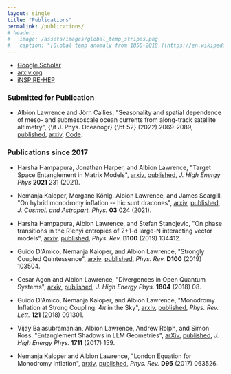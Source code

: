 ```yaml
---
layout: single
title: "Publications"
permalink: /publications/
# header:
#   image: /assets/images/global_temp_stripes.png
#   caption: "[Global temp anomaly from 1850-2018.](https://en.wikipedia.org/wiki/Warming_stripes)"
---
```


- [Google Scholar](https://scholar.google.com/citations?hl=en&user=kyenQWsAAAAJ&view_op=list_works&sortby=pubdate)
- [arxiv.org](https://arxiv.org/search/?query=Lawrence%2C+Albion&searchtype=author&abstracts=show&order=-announced_date_first&size=50)
- [iNSPIRE-HEP](https://inspirehep.net/literature?sort=mostrecent&size=25&page=3&q=ea%20albion%20lawrence%20or%20ea%20albion%20e%20lawrence)

### Submitted for Publication

- Albion Lawrence and J&ouml;rn Callies, "Seasonality and spatial dependence of meso- and submesoscale ocean
  currents from along-track satellite altimetry", {\it J. Phys. Oceanogr} {\bf 52} (2022) 2069-2089, [published](https://journals.ametsoc.org/view/journals/phoc/52/9/JPO-D-22-0007.1.xml), [arxiv](https://arxiv.org/abs/2201.09136), [Code](https://github.com/albionlawrence/sm-seasonality).
  
### Publications since 2017

- Harsha Hampapura, Jonathan Harper, and Albion Lawrence, "Target Space Entanglement in Matrix Models", 
[arxiv](https://arxiv.org/abs/2012.15683), [published](https://link.springer.com/article/10.1007%2FJHEP10%282021%29231),
*J. High Energy Phys* **2021** 231 (2021).

- Nemanja Kaloper, Morgane K&ouml;nig, Albion Lawrence, and James Scargill, "On hybrid monodromy inflation -- hic sunt dracones", 
[arxiv](https://arxiv.org/abs/2006.13960), [published](https://iopscience.iop.org/article/10.1088/1475-7516/2021/03/024),
*J. Cosmol. and Astropart. Phys.* **03** 024 (2021).

- Harsha Hampapura, Albion Lawrence, and Stefan Stanojevic, "On phase transitions in the R\'enyi entropies of 2+1-d large-N interacting vector models", [arxiv](https://arxiv.org/abs/1811.04109), [published](https://journals.aps.org/prb/abstract/10.1103/PhysRevB.100.134412), *Phys. Rev.* **B100** (2019) 134412.

- Guido D'Amico, Nemanja Kaloper, and Albion Lawrence, "Strongly Coupled Quintessence", [arxiv](https://arxiv.org/abs/1809.05109), 
[published](https://journals.aps.org/prd/abstract/10.1103/PhysRevD.100.103504), *Phys. Rev.* **D100** (2019) 103504.

- Cesar Agon and Albion Lawrence, "Divergences in Open Quantum Systems", [arxiv](https://arxiv.org/abs/1709.10095), 
[published](https://link.springer.com/article/10.1007%2FJHEP04%282018%29008), *J. High Energy Phys.* **1804** (2018) 08.

- Guido D'Amico, Nemanja Kaloper, and Albion Lawrence, "Monodromy Inflation at Strong Coupling: $4\pi$ in the Sky", 
[arxiv](https://arxiv.org/abs/1709.07014), [published](https://journals.aps.org/prl/abstract/10.1103/PhysRevLett.121.091301),
*Phys. Rev. Lett.* **121** (2018) 091301.

- Vijay Balasubramanian, Albion Lawrence, Andrew Rolph, and Simon Ross. "Entanglement Shadows in LLM Geometries", 
[arXiv](https://arxiv.org/abs/1704.03448),  [published](https://link.springer.com/article/10.1007%2FJHEP11%282017%29159),
*J. High Energy Phys.* **1711** (2017) 159.

- Nemanja Kaloper and Albion Lawrence, "London Equation for Monodromy Inflation", [arxiv](https://arxiv.org/abs/1607.06105),
[published](https://journals.aps.org/prd/abstract/10.1103/PhysRevD.95.063526),
*Phys. Rev.* **D95** (2017) 063526.

